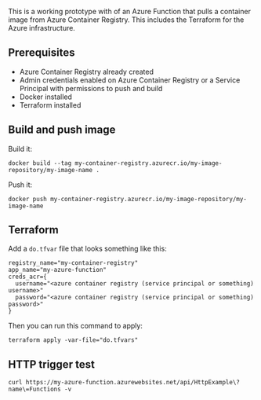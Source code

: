 This is a working prototype with of an Azure Function that pulls a container image from Azure Container Registry. This includes the Terraform for the Azure infrastructure.

## Prerequisites

- Azure Container Registry already created
- Admin credentials enabled on Azure Container Registry or a Service Principal with permissions to push and build
- Docker installed
- Terraform installed

## Build and push image

Build it:
```
docker build --tag my-container-registry.azurecr.io/my-image-repository/my-image-name .
```

Push it:
```
docker push my-container-registry.azurecr.io/my-image-repository/my-image-name
```
## Terraform

Add a `do.tfvar` file that looks something like this:

```hcl
registry_name="my-container-registry"
app_name="my-azure-function"
creds_acr={
  username="<azure container registry (service principal or something) username>"
  password="<azure container registry (service principal or something) password>"
}
```

Then you can run this command to apply:

```
terraform apply -var-file="do.tfvars"
```

## HTTP trigger test

```
curl https://my-azure-function.azurewebsites.net/api/HttpExample\?name\=Functions -v
```
